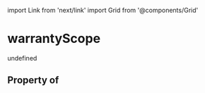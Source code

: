 import Link from 'next/link'
import Grid from '@components/Grid'

# warrantyScope

undefined

## Property of



